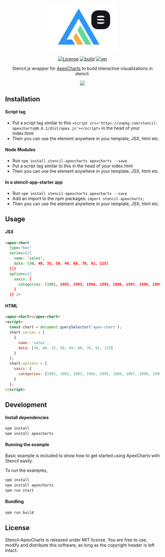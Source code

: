 <p align="center"><img src="assets/stencil-apexcharts.png"></p>

<p align="center">
  <a href="https://github.com/apexcharts/stencil-apexcharts/blob/master/LICENSE"><img src="https://img.shields.io/badge/License-MIT-brightgreen.svg" alt="License"></a>
  <a href="https://travis-ci.com/apexcharts/stencil-apexcharts"><img src="https://api.travis-ci.com/apexcharts/stencil-apexcharts.svg?branch=master" alt="build" /></a>
  <a href="https://www.npmjs.com/package/stencil-apexcharts"><img src="https://img.shields.io/npm/v/stencil-apexcharts.svg" alt="ver"></a>
</p>

<p align="center">Stencil.js wrapper for <a href="https://github.com/apexcharts/apexcharts.js">ApexCharts</a> to build interactive visualizations in stencil.</p>

<p align="center"><a href="https://apexcharts.com/javascript-chart-demos/"><img src="https://apexcharts.com/media/apexcharts-banner.png"></a></p>


## Installation

#### Script tag

- Put a script tag similar to this `<script src='https://unpkg.com/stencil-apexcharts@0.0.1/dist/apex.js'></script>` in the head of your index.html
- Then you can use the element anywhere in your template, JSX, html etc.

#### Node Modules

- Run `npm install stencil-apexcharts apexcharts --save`
- Put a script tag similar to this <script src='node_modules/stencil-apexcharts/dist/apex.js'></script> in the head of your index.html
- Then you can use the element anywhere in your template, JSX, html etc.

#### In a stencil-app-starter app

- Run `npm install stencil-apexcharts apexcharts --save`
- Add an import to the npm packages: `import stencil-apexcharts;`
- Then you can use the element anywhere in your template, JSX, html etc.

## Usage

#### JSX

```html
<apex-chart
  type="bar"
  series={[{
    name: 'sales',
    data: [30, 40, 35, 50, 49, 60, 70, 91, 125]
  }]}
  options={{
    xaxis: {
      categories: [1991, 1992, 1993, 1994, 1995, 1996, 1997, 1998, 1999]
    }
  }} />
```

#### HTML

```html
<apex-chart></apex-chart>
<script>
  const chart = document.querySelector('apex-chart');
  chart.series = [
    {
      name: 'sales',
      data: [30, 40, 35, 50, 49, 60, 70, 91, 125]
    }
  ];
  chart.options = {
    xaxis: {
      categories: [1991, 1992, 1993, 1994, 1995, 1996, 1997, 1998, 1999]
    }
  };
</script>
```

## Development

#### Install dependencies

```bash
npm install
npm install apexcharts
```

#### Running the example

Basic example is included to show how to get started using ApexCharts with Stencil easily.

To run the examples,
```bash
npm install
npm install apexcharts
npm run start
```

#### Bundling

```bash
npm run build
```

## License

Stencil-ApexCharts is released under MIT license. You are free to use, modify and distribute this software, as long as the copyright header is left intact.
